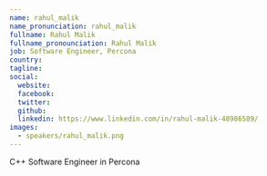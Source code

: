 ```yaml
---
name: rahul_malik
name_pronunciation: rahul_malik
fullname: Rahul Malik
fullname_pronounciation: Rahul Malik
job: Software Engineer, Percona
country: 
tagline: 
social:
  website: 
  facebook:
  twitter: 
  github: 
  linkedin: https://www.linkedin.com/in/rahul-malik-48986589/
images:
  - speakers/rahul_malik.png
---
```


C++ Software Engineer in Percona